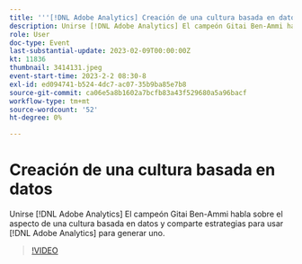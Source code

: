 ```yaml
---
title: '''[!DNL Adobe Analytics] Creación de una cultura basada en datos'
description: Unirse [!DNL Adobe Analytics] El campeón Gitai Ben-Ammi habla sobre el aspecto de una cultura basada en datos y comparte estrategias para usar [!DNL Adobe Analytics] para generar uno.
role: User
doc-type: Event
last-substantial-update: 2023-02-09T00:00:00Z
kt: 11836
thumbnail: 3414131.jpeg
event-start-time: 2023-2-2 08:30-8
exl-id: ed094741-b524-4dc7-ac07-35b9ba85e7b8
source-git-commit: ca06e5a8b1602a7bcfb83a43f529680a5a96bacf
workflow-type: tm+mt
source-wordcount: '52'
ht-degree: 0%

---
```


# Creación de una cultura basada en datos

Unirse [!DNL Adobe Analytics] El campeón Gitai Ben-Ammi habla sobre el aspecto de una cultura basada en datos y comparte estrategias para usar [!DNL Adobe Analytics] para generar uno.

>[!VIDEO](https://video.tv.adobe.com/v/3414131/?quality=12&learn=on)
